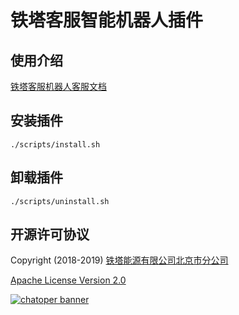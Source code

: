# 铁塔客服智能机器人插件

## 使用介绍

[铁塔客服机器人客服文档](https://docs.chatopera.com/products/cskefu/work-chatbot.html)

## 安装插件

```
./scripts/install.sh
```

## 卸载插件

```
./scripts/uninstall.sh
```

## 开源许可协议

Copyright (2018-2019) <a href="https://www.chatopera.com/" target="_blank">铁塔能源有限公司北京市分公司</a>

[Apache License Version 2.0](https://github.com/chatopera/cosin/blob/master/LICENSE)

[![chatoper banner][co-banner-image]][co-url]

[co-banner-image]: https://user-images.githubusercontent.com/3538629/42383104-da925942-8168-11e8-8195-868d5fcec170.png
[co-url]: https://www.chatopera.com
